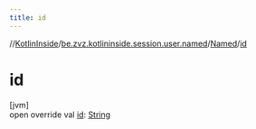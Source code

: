 ```yaml
---
title: id
---
```

//[KotlinInside](../../../index.html)/[be.zvz.kotlininside.session.user.named](../index.html)/[Named](index.html)/[id](id.html)



# id



[jvm]\
open override val [id](id.html): [String](https://kotlinlang.org/api/latest/jvm/stdlib/kotlin/-string/index.html)




